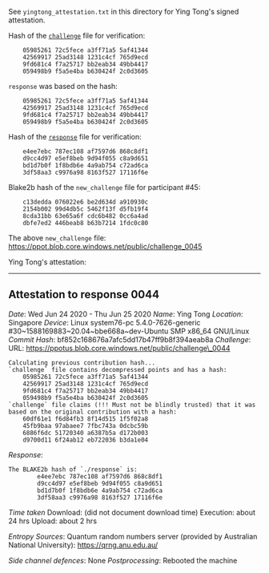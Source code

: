 See `yingtong_attestation.txt` in this directory for Ying Tong's signed attestation.

Hash of the [`challenge`](https://ppot.blob.core.windows.net/public/challenge_0044) file for verification:

```
    05985261 72c5fece a3ff71a5 5af41344
    42569917 25ad3148 1231c4cf 765d9ecd
    9fd681c4 f7a25717 bb2eab34 49bb4417
    059498b9 f5a5e4ba b630424f 2c0d3605
```

`response` was based on the hash:

```
    05985261 72c5fece a3ff71a5 5af41344
    42569917 25ad3148 1231c4cf 765d9ecd
    9fd681c4 f7a25717 bb2eab34 49bb4417
    059498b9 f5a5e4ba b630424f 2c0d3605
```

Hash of the [`response`](https://ppot.blob.core.windows.net/public/response_0044_yingtong) file for verification:

```
    e4ee7ebc 787ec108 af7597d6 868c8df1
    d9cc4d97 e5ef8beb 9d94f055 c8a9d651
    bd1d7b0f 1f8bdb6e 4a9ab754 c72ad6ca
    3df58aa3 c9976a98 8163f527 17116f6e
```

Blake2b hash of the `new_challenge` file for participant #45:

```
    c13dedda 076022e6 be2d634d a910930c
    2154b002 99d4db5c 5462f13f d5fb19f4
    8cda31bb 63e65a6f cdc6b482 0cc6a4ad
    dbfe7ed2 446beab8 b63b7214 1fdc0c80
```

The above `new_challenge` file: https://ppot.blob.core.windows.net/public/challenge_0045

Ying Tong's attestation:
***
Attestation to response 0044
----------------------------

*Date*: Wed Jun 24 2020 - Thu Jun 25 2020
*Name*: Ying Tong
*Location*: Singapore
*Device*: Linux system76-pc 5.4.0-7626-generic #30~1588169883~20.04~bbe668a~dev-Ubuntu SMP x86_64 GNU/Linux
*Commit Hash*: bf852c168676a7afc5dd17b47ff9b8f394aeab8a
*Challenge*:
URL: https://ppotus.blob.core.windows.net/public/challenge\_0044

```
Calculating previous contribution hash...
`challenge` file contains decompressed points and has a hash:
	05985261 72c5fece a3ff71a5 5af41344 
	42569917 25ad3148 1231c4cf 765d9ecd 
	9fd681c4 f7a25717 bb2eab34 49bb4417 
	059498b9 f5a5e4ba b630424f 2c0d3605 
`challenge` file claims (!!! Must not be blindly trusted) that it was based on the original contribution with a hash:
	60df61e1 f6d84fb3 8f14d515 1f5f02a8 
	45fb9baa 97abaee7 7fbc743a 0dcbc59b 
	6886f6dc 51720340 a6387b5a d172b003 
	d9700d11 6f24ab12 eb722036 b3da1e04
```

*Response*:
```
The BLAKE2b hash of `./response` is:
        e4ee7ebc 787ec108 af7597d6 868c8df1 
        d9cc4d97 e5ef8beb 9d94f055 c8a9d651 
        bd1d7b0f 1f8bdb6e 4a9ab754 c72ad6ca 
        3df58aa3 c9976a98 8163f527 17116f6e
```

*Time taken* 
Download: (did not document download time)
Execution: about 24 hrs
Upload: about 2 hrs

*Entropy Sources*:
Quantum random numbers server (provided by Australian National University): https://qrng.anu.edu.au/

*Side channel defences*: None
*Postprocessing*: Rebooted the machine
